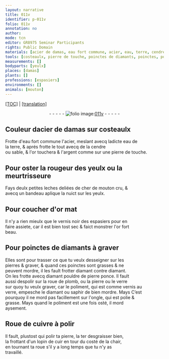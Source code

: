 ```yaml
---
layout: narrative
title: 011v
identifier: p-011v
folio: 011v
annotation: no
author:
mode: tcn
editor: GR8975 Seminar Participants
rights: Public Domain
materials: [acier de damas, eau fort commune, acier, eau, terre, cendre, sable, or, argent, pierre de touche, cher de mouton cru, or mat, diamants, pierres, diamant, pouldre de pierre ponce, plomb, pierre, verre, vernis, saphir, ongle, cuivre, cuir]
tools: [costeaulx, pierre de touche, poinctes de diamants, poinctes, pouldre de pierre ponce, roue de plomb, Roue de cuivre, roue]
measurements: []
bodyparts: [yeulx]
places: [damas]
plants: []
professions: [espasiers]
environments: []
animals: [mouton]
---
```


 <p><a href="{{ site.baseurl }}/normalized/">[TOC]</a> | <a href="{{ site.baseurl }}/texts/p-011v_tl/" target="_blank">[translation]</a></p><div class="folio" align="center">- - - - - <a href="http://gallica.bnf.fr/ark:/12148/btv1b10500001g/f28.image" target="_blank"><img src="https://cu-mkp.github.io/2017-workshop-edition/assets/photo-icon.png" alt="folio image: " style="display:inline-block; margin-bottom:-3px;"/>011v</a> - - - - - </div>  
  

## Couleur d<span class="m">acier de <span class="pl">damas</span></span> sur <span class="tl">costeaulx</span>

 
Frotte d'<span class="m">eau fort commune</span> l'<span class="m">acier</span>, meslant avecq ladicte <span class="m">eau</span> de<br/> la <span class="m">terre</span>,  & aprés frotte le tout avecq de la <span class="m">cendre</span><br/> ou <span class="m">sable</span>, & l'<span class="m">or</span> touchera & l'<span class="m">argent</span> co<span class="exp">mm</span>e sur une <span class="tl"><span class="m">pierre de touche</span></span>.

 
  

## Pour oster la rougeur des <span class="bp">yeulx</span> ou la meurtrisseure

 
Fays deulx petites leches deliées de <span class="m">cher de <span class="al">mouton</span> cru</span>, &<br/> avecq un bandeau aplique la nuict sur les <span class="bp">yeulx</span>.

 
  

## Pour coucher d'<span class="m">or mat</span>

 
Il n'y a rien mieulx que le vernis noir des <span class="pro">espasiers</span> pour en<br/> faire assiete, car il est bien tost sec & faict monstrer l'<span class="m">or</span> fort<br/> beau.
 
 
  

##  Pour <span class="tl">poinctes de <span class="m">diamants</span></span> à graver

 
Elles sont pour trasser ce que tu veulx desseigner sur les<br/> <span class="m">pierres</span> & graver, & quand ces <span class="tl">poinctes</span> sont grasses & ne<br/> peuvent mordre, il les fault frotter <span class="m">diama<span class="exp">n</span>t</span> contre <span class="m">diama<span class="exp">n</span>t</span>.<br/> On les frotte avecq <span class="del">diamant</span> <span class="tl"><span class="m">pouldre de pierre ponce</span></span>. Il fault<br/> aussi despolir sur la <span class="tl">roue de <span class="m">plomb</span></span>, ou la <span class="m">pierre</span> ou le <span class="m">verre</span><br/> sur quoy tu veulx graver, car le poliment, qui est comme <span class="m">vernis</span> au<br/> <span class="m">verre</span>, empesche le <span class="m">diamant</span> ou <span class="m">saphir</span> de bien mordre. <span class="del">Mays</span> C’est<br/> pourquoy il ne mord pas facillem<span class="exp">ent</span> sur l'<span class="m">ongle</span>, qui est polie &<br/> grasse. Mays quand le poliment est une fois osté, il mord<br/> aysement.

 
  

## <span class="tl">Roue de <span class="m">cuivre</span></span> à polir

 
Il fault, plustost qui polir ta <span class="m">pierre</span>, la <span class="del">ter</span> desgraisser bien,<br/> la frottant d'un lopin de <span class="m">cuir</span> <span class="del">en tour</span> du costé de la chair,<br/> en tourna<span class="exp">n</span>t ta <span class="tl">roue</span> s'il y a long temps que tu n'y as<br/> travaillé.

 